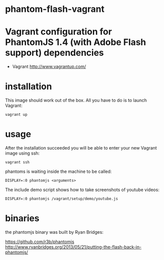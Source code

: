 phantom-flash-vagrant
=====================

Vagrant configuration for PhantomJS 1.4 (with Adobe Flash support)
dependencies
=====================

* Vagrant http://www.vagrantup.com/

installation
=====================

This image should work out of the box.
All you have to do is to launch Vagrant:

```Shell
vagrant up
```

usage
=====================

After the installation succeeded you will be able to enter your new Vagrant image using ssh:

```Shell
vagrant ssh
```

phantoms is waiting inside the machine to be called:

```Shell
DISPLAY=:0 phantomjs <arguments>
```

The include demo script shows how to take screenshots of youtube videos:

```Shell
DISPLAY=:0 phantomjs /vagrant/setup/demo/youtube.js
```

binaries
=====================

the phantomjs binary was built by Ryan Bridges:

https://github.com/r3b/phantomjs
http://www.ryanbridges.org/2013/05/21/putting-the-flash-back-in-phantomjs/
